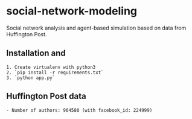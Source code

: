 # social-network-modeling
Social network analysis and agent-based simulation based on data from Huffington Post.

## Installation and 
	1. Create virtualenv with python3
	2. `pip install -r requirements.txt`
	3. `python app.py`

## Huffington Post data
	- Number of authors: 964580 (with facebook_id: 224999)


